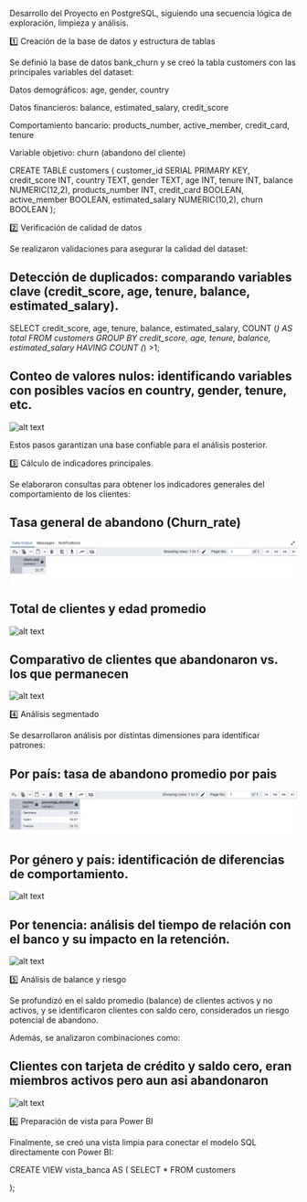 Desarrollo del Proyecto en PostgreSQL, siguiendo una secuencia lógica de exploración, limpieza y análisis.

1️⃣ Creación de la base de datos y estructura de tablas

Se definió la base de datos bank_churn y se creó la tabla customers con las principales variables del dataset:

Datos demográficos: age, gender, country

Datos financieros: balance, estimated_salary, credit_score

Comportamiento bancario: products_number, active_member, credit_card, tenure

Variable objetivo: churn (abandono del cliente)

CREATE TABLE customers (
    customer_id SERIAL PRIMARY KEY,
    credit_score INT,
    country TEXT,
    gender TEXT,
    age INT,
    tenure INT,
    balance NUMERIC(12,2),
    products_number INT,
    credit_card BOOLEAN,
    active_member BOOLEAN,
    estimated_salary NUMERIC(10,2),
    churn BOOLEAN
);

2️⃣ Verificación de calidad de datos

Se realizaron validaciones para asegurar la calidad del dataset:

## Detección de duplicados: comparando variables clave (credit_score, age, tenure, balance, estimated_salary).

SELECT credit_score, 
age, 
tenure, 
balance, 
estimated_salary, 
COUNT (*) AS total
FROM customers
GROUP BY credit_score, age, tenure, balance, estimated_salary
HAVING COUNT (*) >1; 

## Conteo de valores nulos: identificando variables con posibles vacíos en country, gender, tenure, etc.


![alt text](image-1.png)

Estos pasos garantizan una base confiable para el análisis posterior.

3️⃣ Cálculo de indicadores principales

Se elaboraron consultas para obtener los indicadores generales del comportamiento de los clientes:

## Tasa general de abandono (Churn_rate)

![Tasa de abandono general](./Capturas/tasa_abandono.png)



## Total de clientes y edad promedio

![alt text](image-3.png)


## Comparativo de clientes que abandonaron vs. los que permanecen

![alt text](image-4.png)

4️⃣ Análisis segmentado

Se desarrollaron análisis por distintas dimensiones para identificar patrones:

## Por país: tasa de abandono promedio por pais

![alt text](Capturas/abandono_por_pais.png)

## Por género y país: identificación de diferencias de comportamiento.

![alt text](image-6.png)

## Por tenencia: análisis del tiempo de relación con el banco y su impacto en la retención.

![alt text](image-7.png)


5️⃣ Análisis de balance y riesgo

Se profundizó en el saldo promedio (balance) de clientes activos y no activos, y se identificaron clientes con saldo cero, considerados un riesgo potencial de abandono.

Además, se analizaron combinaciones como:

## Clientes con tarjeta de crédito y saldo cero, eran miembros activos pero aun asi abandonaron 

![alt text](image-8.png)



6️⃣ Preparación de vista para Power BI

Finalmente, se creó una vista limpia para conectar el modelo SQL directamente con Power BI:

CREATE VIEW vista_banca AS (
    SELECT *
    FROM customers

);






